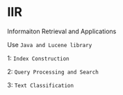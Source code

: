 # IIR
Informaiton Retrieval and Applications

Use `Java and Lucene library`

1: `Index Construction `

2: `Query Processing and Search `

3: `Text Classification `
